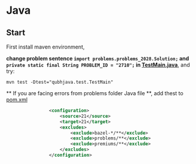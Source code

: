 # Java

## Start

First install maven environment,

**change problem sentence `import problems.problems_2028.Solution;` and `private static final String PROBLEM_ID = "2710";` in [TestMain.java](test/TestMain.java)**, and try:
```shell
mvn test -Dtest="qubhjava.test.TestMain"
```

** If you are facing errors from problems folder Java file **, add thest to [pom.xml](../pom.xml)
```xml
                <configuration>
                    <source>21</source>
                    <target>21</target>
                    <excludes>
                        <exclude>bazel-*/**</exclude>
                        <exclude>problems/**</exclude>
                        <exclude>premiums/**</exclude>
                    </excludes>
                </configuration>
```